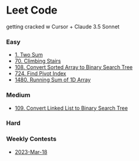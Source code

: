 # Leet Code

getting cracked w Cursor + Claude 3.5 Sonnet

### Easy

- [1. Two Sum](/easy/1-two-sum/1-two-sum.md)
- [70. Climbing Stairs](/easy/70-climbing-stairs/70-climbing-stairs.md)
- [108. Convert Sorted Array to Binary Search Tree](/easy/108-convert-sorted-array-bst/108-convert-sorted-array-bst.md)
- [724. Find Pivot Index]()
- [1480. Running Sum of 1D Array]()

### Medium

- [109. Convert Linked List to Binary Search Tree]()

### Hard

### Weekly Contests

- [2023-Mar-18]()
